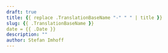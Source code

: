 ```yaml
---
draft: true
title: {{ replace .TranslationBaseName "-" " " | title }}
slug: {{ .TranslationBaseName }}
date = {{ .Date }}
description: ""
author: Stefan Imhoff
---
```


